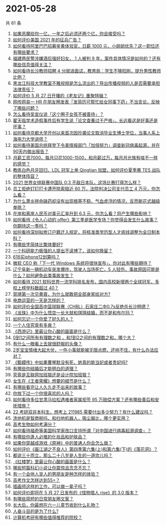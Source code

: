 # 2021-05-28

共 61 条

<!-- BEGIN -->
<!-- 最后更新时间 Fri May 28 2021 02:20:52 GMT+0800 (China Standard Time) -->

1. [如果恶魔给你一亿，一年之后必须还两个亿，你会接受吗？](https://www.zhihu.com/question/392418796)
2. [如何评价美国 2021 年的征兵广告？](https://www.zhihu.com/question/461629217)
3. [如何看待阿里巴巴招募鉴黄体验官，日薪 1000
   元，小姐姐优先？这一职位还有哪些要求？](https://www.zhihu.com/question/461654968)
4. [福建两民警涉嫌酒后强奸妇女， 1 人被判 9
   年，案件具体情况是如何的？还有哪些信息值得关注？](https://www.zhihu.com/question/461643644)
5. [如何看待长沙教师招聘 4
   分就进面试，教育局：学生不够阳刚，提升男性教师比例？](https://www.zhihu.com/question/461547536)
6. [黑龙江科技大学教室不雅视频是怎么流出的？导出传播视频的人是否需要承担法律责任？](https://www.zhihu.com/question/461646094)
7. [如何评价 5 月 27 日开播的《老友记》重聚特辑？](https://www.zhihu.com/question/461638513)
8. [网传网易一 HR
   在朋友圈发表「发简历可帮忙给女同事下药」不当言论，反映了哪些问题？](https://www.zhihu.com/question/461710464)
9. [怎么看待吴宣仪说「这个圈子女孩不被善待」？](https://www.zhihu.com/question/461702905)
10. [翟天临学术造假事件后有学生说「论文查重过于严格」，长远看这是好事还是坏事？](https://www.zhihu.com/question/461305806)
11. [如何看待京都大学开创以来首次因抄袭论文取消毕业生博士学位，当事人系上海电力大学讲师？](https://www.zhihu.com/question/461424721)
12. [如何看待美国总统拜登下令美情报部门「加倍努力」调查新冠病毒起源，并在90天内做出报告？](https://www.zhihu.com/question/461618517)
13. [月薪工资7000，每月只花1000-1500，和月薪过万，每月月光族有啥不一样的感觉？](https://www.zhihu.com/question/392697045)
14. [教练白色月牙回归，LDL 冠军上单 Qingtian 加盟，如何评价夏季赛 TES
    战队的整体阵容？](https://www.zhihu.com/question/461563164)
15. [2021 世界女排联赛中国队 0:3
    不敌日本队，这场比赛打得怎么样？](https://www.zhihu.com/question/461567305)
16. [员工拒绝钉钉打卡遭开除索赔近 60 万，法院判决公司支付员工 4
    万元，你怎么看？](https://www.zhihu.com/question/461485904)
17. [为什么萧炎拼命磕药却没有出现根基不稳，气血虚浮的情况，反而能花式越级单挑？](https://www.zhihu.com/question/461264979)
18. [在岸和离岸人民币对美元汇率升到 6.3
    元，你怎么看？将产生哪些影响？](https://www.zhihu.com/question/461501137)
19. [如何看待《令人心动的
    offer》第三季是医学专场？你觉得会发生什么故事？你期待这一季吗？](https://www.zhihu.com/question/460513460)
20. [如何看待深圳拟修订户籍迁入规定，将核准类学历型人才底线调整为全日制本科？](https://www.zhihu.com/question/461483001)
21. [有哪些字简体比繁体要好?](https://www.zhihu.com/question/459988186)
22. [一个科研能力极强的人提出不读博了，该如何挽留？](https://www.zhihu.com/question/461395135)
23. [618买iphone12划算吗？](https://www.zhihu.com/question/458591246)
24. [微软 CEO 称「下一代 Windows
    系统将很快宣布」，你对此有哪些期待？](https://www.zhihu.com/question/461439249)
25. [辽宁阜新一辆机动车突发爆炸，驾驶人当场死亡，5
    人轻伤，事故原因可能是什么？如何避免此类事故发生？](https://www.zhihu.com/question/461279720)
26. [如何看待 2021 软科世界一流学科排名发布，国内高校新增两个全球冠军，多校上榜学科数超过
    40？](https://www.zhihu.com/question/461491304)
27. [郭靖第一次见黄蓉，为什么就敢把全部身家给对方?](https://www.zhihu.com/question/423933346)
28. [电商运营的一天是怎样的？](https://www.zhihu.com/question/26504506)
29. [如何评价全国高中篮球联赛（CHBL）石家庄二中0.7s反绝杀长沙明德？](https://www.zhihu.com/question/460456997)
30. [《龙珠》中为什么悟空一长大就和琪琪结婚，而不是和布尔玛？](https://www.zhihu.com/question/295712652)
31. [如何忘记一个你爱了好久的人？](https://www.zhihu.com/question/455348581)
32. [一个人住究竟有多爽？](https://www.zhihu.com/question/459287794)
33. [《西游记》里最让你心酸的画面是什么？](https://www.zhihu.com/question/459544693)
34. [0到1之间所有有理数之和 ，和1到2之间的有理数之和，哪个大？](https://www.zhihu.com/question/454607643)
35. [有什么一眼看上去就很舒服的头像？](https://www.zhihu.com/question/377658010)
36. [2岁宝宝情绪大起大伏，一件小事就能被无限点燃，还哄不住，有什么办法应对？](https://www.zhihu.com/question/458309260)
37. [《甄嬛传》中如果曹琴默没有死，她真的能当妃或者贵妃吗?](https://www.zhihu.com/question/460988846)
38. [有哪些你结婚后才能明白的道理？](https://www.zhihu.com/question/454665844)
39. [究竟是互联网加班狠还是设计院加班狠？](https://www.zhihu.com/question/461283075)
40. [女生在《王者荣耀》想要的细节是什么？](https://www.zhihu.com/question/457200823)
41. [有哪些看完让人久久走不出来的故事？](https://www.zhihu.com/question/432644392)
42. [你放下过一个你很喜欢的人吗？](https://www.zhihu.com/question/459610318)
43. [如何看待多位甘肃马拉松遇难者家属拒签 95
    万赔偿方案？还有哪些善后和安抚措施？](https://www.zhihu.com/question/461465423)
44. [22 考研双非本科生，想考上 211985
    需要付出多少努力？有什么建议吗？](https://www.zhihu.com/question/461472395)
45. [洗地机是智商税吗，和扫地机器人，吸尘器比，哪个更实用？](https://www.zhihu.com/question/418512921)
46. [高考生物如何考满分？](https://www.zhihu.com/question/288737846)
47. [如何看待福奇等美国科学家改口支持所谓「对中国进行病毒起源调查」？](https://www.zhihu.com/question/461340656)
48. [有哪些你逢人必推的化妆品和护肤品？](https://www.zhihu.com/question/456607214)
49. [如果你穿越成游戏《原神》中的普通人你会怎么做？](https://www.zhihu.com/question/461164848)
50. [如何评价《画江湖之不良人》第四季第六集(上)和第六集(下)的《落花洞》？](https://www.zhihu.com/question/460592898)
51. [都说三十而立，那么二十八岁是人生的一道坎儿吗？](https://www.zhihu.com/question/459368115)
52. [《红楼梦》里最让你心酸的画面是什么？](https://www.zhihu.com/question/458515278)
53. [哪些短篇科幻小说让你震惊且念念不忘？](https://www.zhihu.com/question/41047159)
54. [有一个会哄人宠人的男朋友是种怎样的体验？](https://www.zhihu.com/question/35799218)
55. [高考作文怎样达到55+？](https://www.zhihu.com/question/312917647)
56. [插画师这样的工作，可以做一辈子吗？](https://www.zhihu.com/question/51179983)
57. [如何评价即将在 5 月 27 日发布的《怪物猎人 rise》的 3.0
    版本？](https://www.zhihu.com/question/461583640)
58. [有哪些简短的日常朋友圈文案？](https://www.zhihu.com/question/458919267)
59. [长大后，你最想在六一儿童节收到什么礼物？](https://www.zhihu.com/question/460261568)
60. [人奋斗目的是为了什么?](https://www.zhihu.com/question/459060034)
61. [计算机考研有哪些值得推荐的院校？](https://www.zhihu.com/question/41164706)

<!-- END -->
